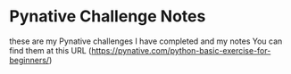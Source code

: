# Pynative Challenge Notes
these are my Pynative challenges I have completed and my notes 
You can find them at this URL (https://pynative.com/python-basic-exercise-for-beginners/)
